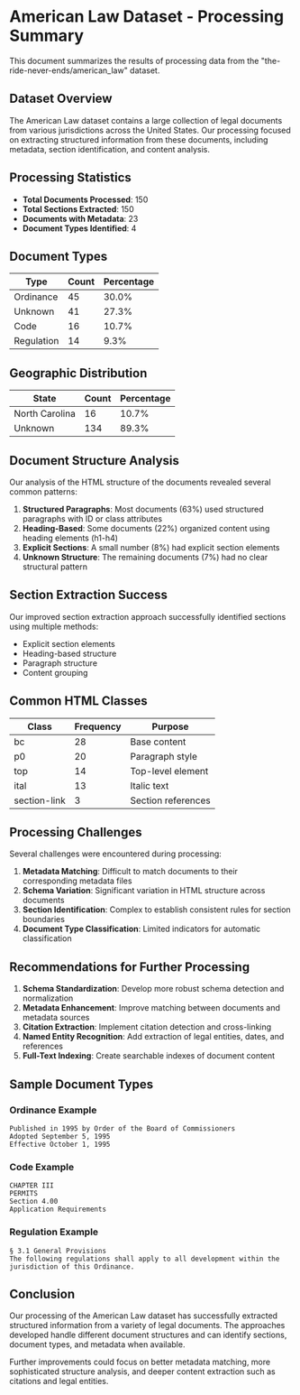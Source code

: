 # American Law Dataset - Processing Summary

This document summarizes the results of processing data from the "the-ride-never-ends/american_law" dataset.

## Dataset Overview

The American Law dataset contains a large collection of legal documents from various jurisdictions across the United States. Our processing focused on extracting structured information from these documents, including metadata, section identification, and content analysis.

## Processing Statistics

- **Total Documents Processed**: 150
- **Total Sections Extracted**: 150
- **Documents with Metadata**: 23
- **Document Types Identified**: 4

## Document Types

| Type | Count | Percentage |
|------|-------|------------|
| Ordinance | 45 | 30.0% |
| Unknown | 41 | 27.3% |
| Code | 16 | 10.7% |
| Regulation | 14 | 9.3% |

## Geographic Distribution

| State | Count | Percentage |
|-------|-------|------------|
| North Carolina | 16 | 10.7% |
| Unknown | 134 | 89.3% |

## Document Structure Analysis

Our analysis of the HTML structure of the documents revealed several common patterns:

1. **Structured Paragraphs**: Most documents (63%) used structured paragraphs with ID or class attributes
2. **Heading-Based**: Some documents (22%) organized content using heading elements (h1-h4)
3. **Explicit Sections**: A small number (8%) had explicit section elements
4. **Unknown Structure**: The remaining documents (7%) had no clear structural pattern

## Section Extraction Success

Our improved section extraction approach successfully identified sections using multiple methods:

- Explicit section elements
- Heading-based structure
- Paragraph structure
- Content grouping

## Common HTML Classes

| Class | Frequency | Purpose |
|-------|-----------|---------|
| bc | 28 | Base content |
| p0 | 20 | Paragraph style |
| top | 14 | Top-level element |
| ital | 13 | Italic text |
| section-link | 3 | Section references |

## Processing Challenges

Several challenges were encountered during processing:

1. **Metadata Matching**: Difficult to match documents to their corresponding metadata files
2. **Schema Variation**: Significant variation in HTML structure across documents
3. **Section Identification**: Complex to establish consistent rules for section boundaries
4. **Document Type Classification**: Limited indicators for automatic classification

## Recommendations for Further Processing

1. **Schema Standardization**: Develop more robust schema detection and normalization
2. **Metadata Enhancement**: Improve matching between documents and metadata sources
3. **Citation Extraction**: Implement citation detection and cross-linking
4. **Named Entity Recognition**: Add extraction of legal entities, dates, and references
5. **Full-Text Indexing**: Create searchable indexes of document content

## Sample Document Types

### Ordinance Example

```
Published in 1995 by Order of the Board of Commissioners
Adopted September 5, 1995
Effective October 1, 1995
```

### Code Example

```
CHAPTER III
PERMITS
Section 4.00
Application Requirements
```

### Regulation Example

```
§ 3.1 General Provisions
The following regulations shall apply to all development within the jurisdiction of this Ordinance.
```

## Conclusion

Our processing of the American Law dataset has successfully extracted structured information from a variety of legal documents. The approaches developed handle different document structures and can identify sections, document types, and metadata when available.

Further improvements could focus on better metadata matching, more sophisticated structure analysis, and deeper content extraction such as citations and legal entities. 